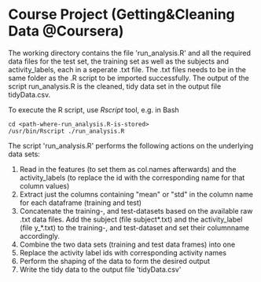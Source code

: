 Course Project (Getting&Cleaning Data @Coursera)
================================================

The working directory contains the file 'run_analysis.R' and all the required data files for the test set, the training set as well as the subjects and activity_labels, each in a seperate .txt file.
The .txt files needs to be in the same folder as the .R script to be imported successfully.
The output of the script run_analysis.R is the cleaned, tidy data set in the output file tidyData.csv.

To execute the R script, use _Rscript_ tool, e.g. in Bash
```
cd <path-where-run_analysis.R-is-stored>
/usr/bin/Rscript ./run_analysis.R
```
 
The script 'run_analysis.R' performs the following actions on the underlying data sets:

1. Read in the features (to set them as col.names afterwards) and the activity_labels (to replace the id with the corresponding name for that column values)
2. Extract just the columns containing "mean" or "std" in the column name for each dataframe (training and test)
3. Concatenate the training-, and test-datasets based on the available raw .txt data files. Add the subject (file subject*.txt) and the activity_label (file y_*.txt) to the training-, and test-dataset and set their columnname accordingly.
4. Combine the two data sets (training and test data frames) into one
5. Replace the activity label ids with corresponding activity names
6. Perform the shaping of the data to form the desired output 
7. Write the tidy data to the output file 'tidyData.csv'

